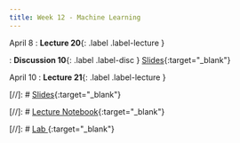 ```yaml
---
title: Week 12 - Machine Learning
---
```


April 8
: **Lecture 20**{: .label .label-lecture }

: **Discussion 10**{: .label .label-disc } [Slides](https://docs.google.com/presentation/d/1b7m9GdUCOkLQQ6bmAZKCUxwqlSTIQp5hg0CTk_rHl8w/edit?usp=sharing){:target="_blank"} 

April 10
: **Lecture 21**{: .label .label-lecture }


[//]: # [Slides](){:target="_blank"} 

[//]: # [Lecture Notebook](){:target="_blank"} 

[//]: # [Lab ](){:target="_blank"} 

